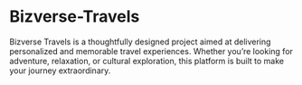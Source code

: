 # Bizverse-Travels
Bizverse Travels is a thoughtfully designed project aimed at delivering personalized and memorable travel experiences. Whether you’re looking for adventure, relaxation, or cultural exploration, this platform is built to make your journey extraordinary.
